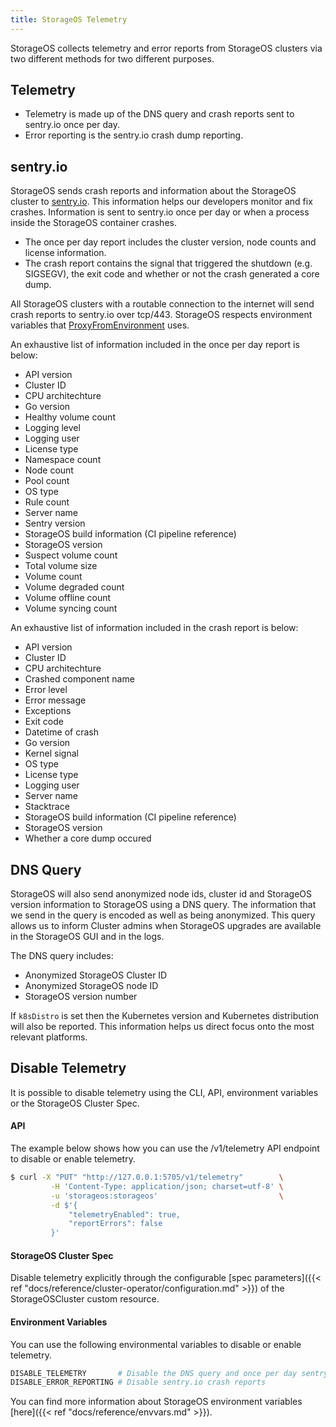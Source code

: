 ```yaml
---
title: StorageOS Telemetry
---
```


StorageOS collects telemetry and error reports  from StorageOS clusters via two
different methods for two different purposes.

## Telemetry

* Telemetry is made up of the DNS query and crash reports sent to sentry.io once per day.
* Error reporting is the sentry.io crash dump reporting.

## sentry.io

StorageOS sends crash reports and information about the StorageOS cluster to
[sentry.io](https://sentry.io). This information helps our developers monitor
and fix crashes. Information is sent to sentry.io once per day or when a process inside the
StorageOS container crashes.

* The once per day report includes the cluster version, node counts and license information.
* The crash report contains the signal that triggered the shutdown (e.g. SIGSEGV),
the exit code and whether or not the crash generated a core dump.

All StorageOS clusters with a routable connection to the internet will send crash
reports to sentry.io over tcp/443. StorageOS respects environment variables that
[ProxyFromEnvironment](https://golang.org/pkg/net/http/#ProxyFromEnvironment)
uses.

An exhaustive list of information included in the once per day report is below:
* API version
* Cluster ID
* CPU architechture
* Go version
* Healthy volume count
* Logging level
* Logging user
* License type
* Namespace count
* Node count
* Pool count
* OS type
* Rule count
* Server name
* Sentry version
* StorageOS build information (CI pipeline reference)
* StorageOS version
* Suspect volume count
* Total volume size
* Volume count
* Volume degraded count
* Volume offline count
* Volume syncing count

An exhaustive list of information included in the crash report is below:
* API version
* Cluster ID
* CPU architechture
* Crashed component name
* Error level
* Error message
* Exceptions
* Exit code
* Datetime of crash
* Go version
* Kernel signal
* OS type
* License type
* Logging user
* Server name
* Stacktrace
* StorageOS build information (CI pipeline reference)
* StorageOS version
* Whether a core dump occured

## DNS Query

StorageOS will also send anonymized node ids, cluster id and StorageOS version
information to StorageOS using a DNS query. The information that we send in the
query is encoded as well as being anonymized. This query allows us to inform
Cluster admins when StorageOS upgrades are available in the StorageOS GUI and
in the logs.

The DNS query includes:
* Anonymized StorageOS Cluster ID
* Anonymized StorageOS node ID
* StorageOS version number

If `k8sDistro` is set then the Kubernetes version and Kubernetes distribution
will also be reported. This information helps us direct focus onto the most
relevant platforms.

## Disable Telemetry
It is possible to disable telemetry using the CLI, API, environment
variables or the StorageOS Cluster Spec.

#### API
The example below shows how you can use the /v1/telemetry API endpoint to disable or enable telemetry.

```bash
$ curl -X "PUT" "http://127.0.0.1:5705/v1/telemetry"        \
         -H 'Content-Type: application/json; charset=utf-8' \
         -u 'storageos:storageos'                           \
         -d $'{
             "telemetryEnabled": true,
             "reportErrors": false
         }'
```

#### StorageOS Cluster Spec
Disable telemetry explicitly through the configurable [spec parameters]({{< ref "docs/reference/cluster-operator/configuration.md" >}}) of the StorageOSCluster custom resource.

#### Environment Variables

You can use the following environmental variables to disable or enable telemetry.

```bash
DISABLE_TELEMETRY       # Disable the DNS query and once per day sentry.io reporting
DISABLE_ERROR_REPORTING # Disable sentry.io crash reports

```

You can find more information about StorageOS environment variables
[here]({{< ref "docs/reference/envvars.md" >}}).
